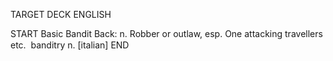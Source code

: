 TARGET DECK
ENGLISH

START
Basic
Bandit
Back: n. Robber or outlaw, esp. One attacking travellers etc.  banditry n. [italian]
END
